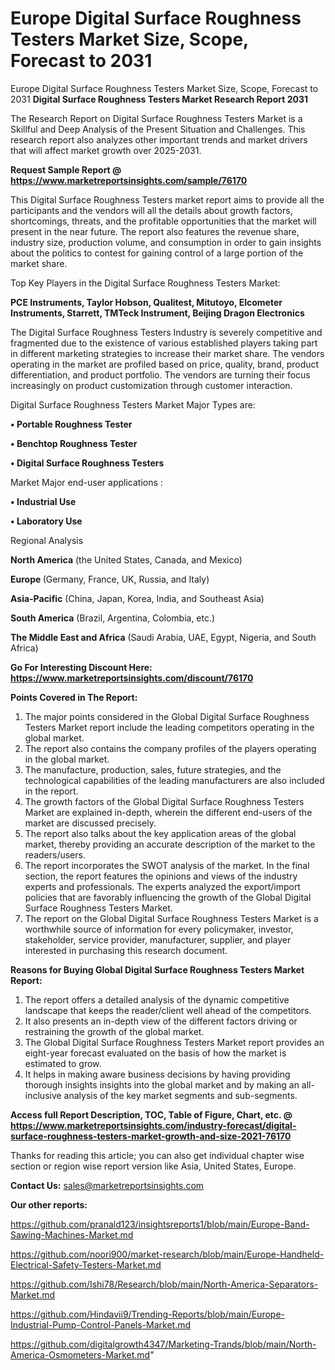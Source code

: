 # Europe Digital Surface Roughness Testers Market Size, Scope, Forecast to 2031
Europe Digital Surface Roughness Testers Market Size, Scope, Forecast to 2031
<strong>Digital Surface Roughness Testers Market Research Report 2031</strong>

The Research Report on Digital Surface Roughness Testers Market is a Skillful and Deep Analysis of the Present Situation and Challenges. This research report also analyzes other important trends and market drivers that will affect market growth over 2025-2031.

<strong>Request Sample Report @ <a href=https://www.marketreportsinsights.com/sample/76170>https://www.marketreportsinsights.com/sample/76170</a></strong>

This Digital Surface Roughness Testers market report aims to provide all the participants and the vendors will all the details about growth factors, shortcomings, threats, and the profitable opportunities that the market will present in the near future. The report also features the revenue share, industry size, production volume, and consumption in order to gain insights about the politics to contest for gaining control of a large portion of the market share.

Top Key Players in the Digital Surface Roughness Testers Market:

<strong>PCE Instruments, Taylor Hobson, Qualitest, Mitutoyo, Elcometer Instruments, Starrett, TMTeck Instrument, Beijing Dragon Electronics</strong>

The Digital Surface Roughness Testers Industry is severely competitive and fragmented due to the existence of various established players taking part in different marketing strategies to increase their market share. The vendors operating in the market are profiled based on price, quality, brand, product differentiation, and product portfolio. The vendors are turning their focus increasingly on product customization through customer interaction.

Digital Surface Roughness Testers Market Major Types are:

<strong>• Portable Roughness Tester

• Benchtop Roughness Tester

• Digital Surface Roughness Testers</strong>

Market Major end-user applications :

<strong>• Industrial Use

• Laboratory Use</strong>

Regional Analysis

</u><strong><b>North America</b></strong> (the United States, Canada, and Mexico)

<strong><b>Europe </b></strong>(Germany, France, UK, Russia, and Italy)

<strong><b>Asia-Pacific</b></strong> (China, Japan, Korea, India, and Southeast Asia)

<strong><b>South America</b></strong> (Brazil, Argentina, Colombia, etc.)

<strong><b>The Middle East and Africa</b></strong> (Saudi Arabia, UAE, Egypt, Nigeria, and South Africa)

<strong>Go For Interesting Discount Here: <a href=https://www.marketreportsinsights.com/discount/76170>https://www.marketreportsinsights.com/discount/76170</a></strong>

<strong>Points Covered in The Report:</strong>
<ol>
  <li>The major points considered in the Global Digital Surface Roughness Testers Market report include the leading competitors operating in the global market.</li>
  <li>The report also contains the company profiles of the players operating in the global market.</li>
  <li>The manufacture, production, sales, future strategies, and the technological capabilities of the leading manufacturers are also included in the report.</li>
  <li>The growth factors of the Global Digital Surface Roughness Testers Market are explained in-depth, wherein the different end-users of the market are discussed precisely.</li>
  <li>The report also talks about the key application areas of the global market, thereby providing an accurate description of the market to the readers/users.</li>
  <li>The report incorporates the SWOT analysis of the market. In the final section, the report features the opinions and views of the industry experts and professionals. The experts analyzed the export/import policies that are favorably influencing the growth of the Global Digital Surface Roughness Testers Market.</li>
  <li>The report on the Global Digital Surface Roughness Testers Market is a worthwhile source of information for every policymaker, investor, stakeholder, service provider, manufacturer, supplier, and player interested in purchasing this research document.</li>
</ol>
<strong>Reasons for Buying Global Digital Surface Roughness Testers Market Report:</strong>

<ol>
  <li>The report offers a detailed analysis of the dynamic competitive landscape that keeps the reader/client well ahead of the competitors.</li>
  <li>It also presents an in-depth view of the different factors driving or restraining the growth of the global market.</li>
  <li>The Global Digital Surface Roughness Testers Market report provides an eight-year forecast evaluated on the basis of how the market is estimated to grow.</li>
  <li>It helps in making aware business decisions by having providing thorough insights insights into the global market and by making an all-inclusive analysis of the key market segments and sub-segments.</li>
</ol>
<strong>Access full Report Description, TOC, Table of Figure, Chart, etc. @ <a href=https://www.marketreportsinsights.com/industry-forecast/digital-surface-roughness-testers-market-growth-and-size-2021-76170>https://www.marketreportsinsights.com/industry-forecast/digital-surface-roughness-testers-market-growth-and-size-2021-76170</a></strong>


Thanks for reading this article; you can also get individual chapter wise section or region wise report version like Asia, United States, Europe.

<strong>Contact Us:</strong>
sales@marketreportsinsights.com

<strong>Our other reports:</strong>

<a href=https://github.com/pranald123/insightsreports1/blob/main/Europe-Band-Sawing-Machines-Market.md>https://github.com/pranald123/insightsreports1/blob/main/Europe-Band-Sawing-Machines-Market.md</a>

<a href=https://github.com/noori900/market-research/blob/main/Europe-Handheld-Electrical-Safety-Testers-Market.md>https://github.com/noori900/market-research/blob/main/Europe-Handheld-Electrical-Safety-Testers-Market.md</a>

<a href=https://github.com/Ishi78/Research/blob/main/North-America-Separators-Market.md>https://github.com/Ishi78/Research/blob/main/North-America-Separators-Market.md</a>

<a href=https://github.com/Hindavii9/Trending-Reports/blob/main/Europe-Industrial-Pump-Control-Panels-Market.md>https://github.com/Hindavii9/Trending-Reports/blob/main/Europe-Industrial-Pump-Control-Panels-Market.md</a>

<a href=https://github.com/digitalgrowth4347/Marketing-Trands/blob/main/North-America-Osmometers-Market.md>https://github.com/digitalgrowth4347/Marketing-Trands/blob/main/North-America-Osmometers-Market.md</a>"
